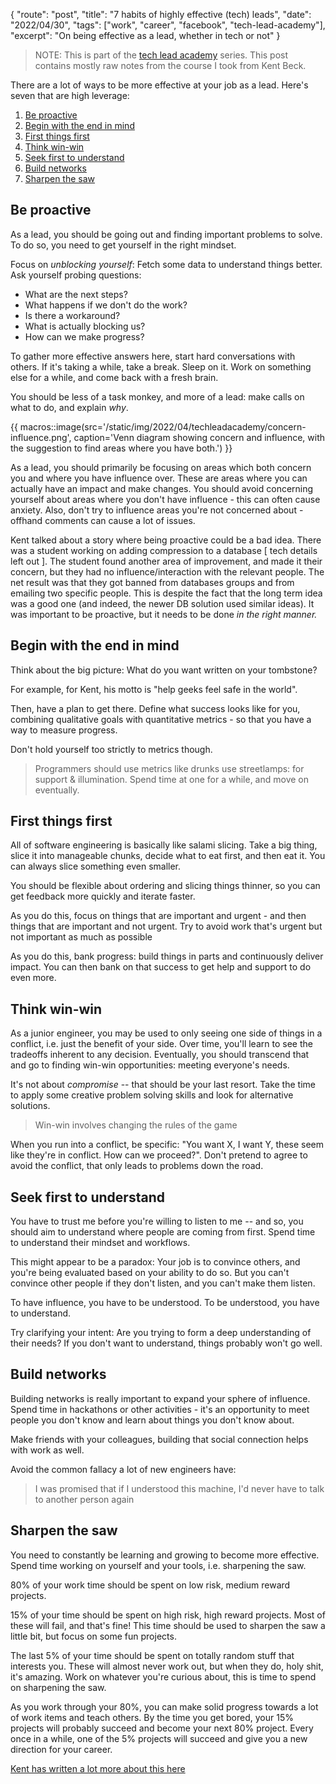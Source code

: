 {
    "route": "post",
    "title": "7 habits of highly effective (tech) leads",
    "date": "2022/04/30",
    "tags": ["work", "career", "facebook", "tech-lead-academy"],
    "excerpt": "On being effective as a lead, whether in tech or not"
}

> NOTE: This is part of the [tech lead academy](/blog/2022/04/tech-lead-academy/) series. This post contains mostly raw notes from the course I took from Kent Beck.

There are a lot of ways to be more effective at your job as a lead. Here's seven that are high leverage:

1. [Be proactive](#be-proactive)
2. [Begin with the end in mind](#end-in-mind)
3. [First things first](#first-things-first)
4. [Think win-win](#win-win)
5. [Seek first to understand](#understand)
6. [Build networks](#build-networks)
7. [Sharpen the saw](#sharpen-the-saw)

## <a name="be-proactive"></a>Be proactive

As a lead, you should be going out and finding important problems to solve. To do so, you need to get yourself in the right mindset.

Focus on *unblocking yourself*: Fetch some data to understand things better. Ask yourself probing questions: 

* What are the next steps? 
* What happens if we don't do the work?
* Is there a workaround?
* What is actually blocking us?
* How can we make progress?

To gather more effective answers here, start hard conversations with others. If it's taking a while, take a break. Sleep on it. Work on something else for a while, and come back with a fresh brain.

You should be less of a task monkey, and more of a lead: make calls on what to do, and explain *why*.

{{ macros::image(src='/static/img/2022/04/techleadacademy/concern-influence.png', caption='Venn diagram showing concern and influence, with the suggestion to find areas where you have both.') }}

As a lead, you should primarily be focusing on areas which both concern you and where you have influence over. These are areas where you can actually have an impact and make changes. You should avoid concerning yourself about areas where you don't have influence - this can often cause anxiety. Also, don't try to influence areas you're not concerned about - offhand comments can cause a lot of issues.

Kent talked about a story where being proactive could be a bad idea. There was a student working on adding compression to a database [ tech details left out ]. The student found another area of improvement, and made it their concern, but they had no influence/interaction with the relevant people. The net result was that they got banned from databases groups and from emailing two specific people. This is despite the fact that the long term idea was a good one (and indeed, the newer DB solution used similar ideas). It was important to be proactive, but it needs to be done *in the right manner.*

## <a name="end-in-mind"></a>Begin with the end in mind

Think about the big picture: What do you want written on your tombstone? 

For example, for Kent, his motto is "help geeks feel safe in the world".

Then, have a plan to get there. Define what success looks like for you, combining qualitative goals with quantitative metrics - so that you have a way to measure progress.

Don't hold yourself too strictly to metrics though. 

> Programmers should use metrics like drunks use streetlamps: for support & illumination. Spend time at one for a while, and move on eventually.

## <a name="first-things-first"></a>First things first

All of software engineering is basically like salami slicing. Take a big thing, slice it into manageable chunks, decide what to eat first, and then eat it. You can always slice something even smaller.

You should be flexible about ordering and slicing things thinner, so you can get feedback more quickly and iterate faster.

As you do this, focus on things that are important and urgent - and then things that are important and not urgent. Try to avoid work that's urgent but not important as much as possible

As you do this, bank progress: build things in parts and continuously deliver impact. You can then bank on that success to get help and support to do even more.

## <a name="win-win"></a>Think win-win

As a junior engineer, you may be used to only seeing one side of things in a conflict, i.e. just the benefit of your side. Over time, you'll learn to see the tradeoffs inherent to any decision. Eventually, you should transcend that and go to finding win-win opportunities: meeting everyone's needs.

It's not about *compromise* -- that should be your last resort. Take the time to apply some creative problem solving skills and look for alternative solutions.

> Win-win involves changing the rules of the game

When you run into a conflict, be specific: "You want X, I want Y, these seem like they're in conflict. How can we proceed?". Don't pretend to agree to avoid the conflict, that only leads to problems down the road.

## <a name="understand"></a>Seek first to understand

You have to trust me before you're willing to listen to me -- and so, you should aim to understand where people are coming from first. Spend time to understand their mindset and workflows.

This might appear to be a paradox: Your job is to convince others, and you're being evaluated based on your ability to do so. But you can't convince other people if they don't listen, and you can't make them listen.

To have influence, you have to be understood. To be understood, you have to understand.

Try clarifying your intent: Are you trying to form a deep understanding of their needs? If you don't want to understand, things probably won't go well.

## <a name="build-networks"></a>Build networks

Building networks is really important to expand your sphere of influence. Spend time in hackathons or other activities - it's an opportunity to meet people you don't know and learn about things you don't know about.

Make friends with your colleagues, building that social connection helps with work as well.

Avoid the common fallacy a lot of new engineers have:

> I was promised that if I understood this machine, I'd never have to talk to another person again

## <a name="sharpen-the-saw"></a>Sharpen the saw

You need to constantly be learning and growing to become more effective. Spend time working on yourself and your tools, i.e. sharpening the saw.

80% of your work time should be spent on low risk, medium reward projects.

15% of your time should be spent on high risk, high reward projects. Most of these will fail, and that's fine! This time should be used to sharpen the saw a little bit, but focus on some fun projects.

The last 5% of your time should be spent on totally random stuff that interests you. These will almost never work out, but when they do, holy shit, it's amazing. Work on whatever you're curious about, this is time to spend on sharpening the saw.

As you work through your 80%, you can make solid progress towards a lot of work items and teach others. By the time you get bored, your 15% projects will probably succeed and become your next 80% project. Every once in a while, one of the 5% projects will succeed and give you a new direction for your career.

[Kent has written a lot more about this here](https://www.facebook.com/notes/365426988236110/)